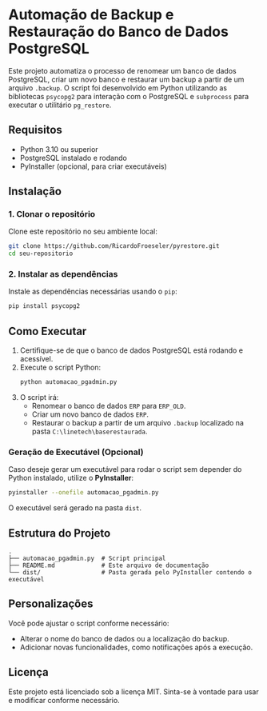 
# Automação de Backup e Restauração do Banco de Dados PostgreSQL

Este projeto automatiza o processo de renomear um banco de dados PostgreSQL, criar um novo banco e restaurar um backup a partir de um arquivo `.backup`. O script foi desenvolvido em Python utilizando as bibliotecas `psycopg2` para interação com o PostgreSQL e `subprocess` para executar o utilitário `pg_restore`.

## Requisitos

- Python 3.10 ou superior
- PostgreSQL instalado e rodando
- PyInstaller (opcional, para criar executáveis)


## Instalação

### 1. Clonar o repositório
Clone este repositório no seu ambiente local:
```bash
git clone https://github.com/RicardoFroeseler/pyrestore.git
cd seu-repositorio
```

### 2. Instalar as dependências
Instale as dependências necessárias usando o `pip`:
```bash
pip install psycopg2
```

## Como Executar

1. Certifique-se de que o banco de dados PostgreSQL está rodando e acessível.
2. Execute o script Python:
   ```bash
   python automacao_pgadmin.py
   ```
3. O script irá:
   - Renomear o banco de dados `ERP` para `ERP_OLD`.
   - Criar um novo banco de dados `ERP`.
   - Restaurar o backup a partir de um arquivo `.backup` localizado na pasta `C:\linetech\baserestaurada`.

### Geração de Executável (Opcional)
Caso deseje gerar um executável para rodar o script sem depender do Python instalado, utilize o **PyInstaller**:

```bash
pyinstaller --onefile automacao_pgadmin.py
```

O executável será gerado na pasta `dist`.

## Estrutura do Projeto

```
.
├── automacao_pgadmin.py  # Script principal
├── README.md             # Este arquivo de documentação
└── dist/                 # Pasta gerada pelo PyInstaller contendo o executável
```

## Personalizações

Você pode ajustar o script conforme necessário:
- Alterar o nome do banco de dados ou a localização do backup.
- Adicionar novas funcionalidades, como notificações após a execução.

## Licença

Este projeto está licenciado sob a licença MIT. Sinta-se à vontade para usar e modificar conforme necessário.
